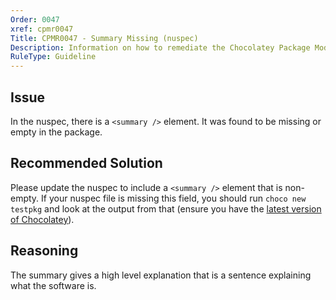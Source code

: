 ```yaml
---
Order: 0047
xref: cpmr0047
Title: CPMR0047 - Summary Missing (nuspec)
Description: Information on how to remediate the Chocolatey Package Moderation Rule 0047
RuleType: Guideline
---
```


<?! Include "../../../../../shared/package-validator-rule-guideline.txt" /?>

## Issue

In the nuspec, there is a `<summary />` element. It was found to be missing or empty in the package.

## Recommended Solution

Please update the nuspec to include a `<summary />` element that is non-empty. If your nuspec file is missing this field, you should run `choco new testpkg` and look at the output from that (ensure you have the [latest version of Chocolatey](https://chocolatey.org/packages?q=id%3Achocolatey)).

## Reasoning

The summary gives a high level explanation that is a sentence explaining what the software is.